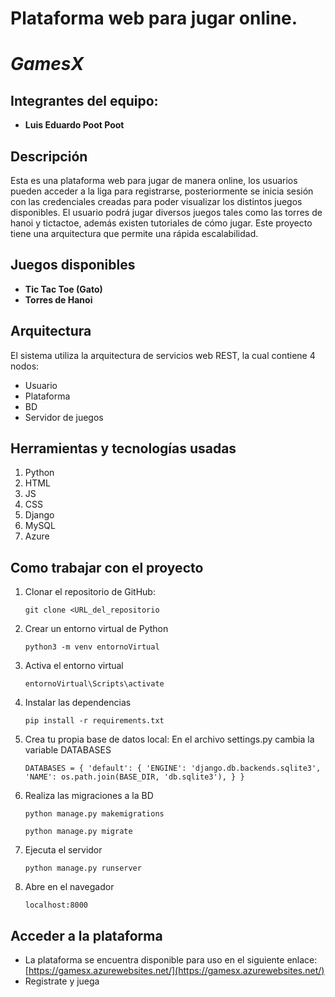 # Plataforma web para jugar online.
# ***GamesX***
## Integrantes del equipo:
* **Luis Eduardo Poot Poot**

## Descripción
Esta es una plataforma web para jugar de manera online, los usuarios pueden acceder a la liga para registrarse, posteriormente se inicia sesión con las credenciales creadas para poder visualizar los distintos juegos disponibles. El usuario podrá jugar diversos juegos tales como las torres de hanoi y tictactoe, además existen tutoriales de cómo jugar.
Este proyecto tiene una arquitectura que permite una rápida escalabilidad.

## Juegos disponibles
* **Tic Tac Toe (Gato)**
* **Torres de Hanoi**
## Arquitectura
El sistema utiliza la arquitectura de servicios web REST, la cual contiene 4 nodos:
* Usuario
* Plataforma
* BD
* Servidor de juegos

## Herramientas y tecnologías usadas
1. Python
2. HTML
3. JS
4. CSS
5. Django
6. MySQL
7. Azure

## Como trabajar con el proyecto
1. Clonar el repositorio de GitHub:

    `git clone <URL_del_repositorio`
    
2. Crear un entorno virtual de Python

    `python3 -m venv entornoVirtual`
    
3. Activa el entorno virtual
    
    `entornoVirtual\Scripts\activate`
    
4. Instalar las dependencias
    
    `pip install -r requirements.txt`
    
5. Crea tu propia base de datos local:
    En el archivo settings.py cambia la variable DATABASES

    `
DATABASES = {
        'default': {
            'ENGINE': 'django.db.backends.sqlite3',
            'NAME': os.path.join(BASE_DIR, 'db.sqlite3'),
        }
    }
`

6. Realiza las migraciones a la BD
    
    `python manage.py makemigrations`
    
    `python manage.py migrate`
    
7. Ejecuta el servidor
    
    `python manage.py runserver`
    
8. Abre en el navegador
    
    `localhost:8000`

## Acceder a la plataforma
* La plataforma se encuentra disponible para uso en el siguiente enlace: [https://gamesx.azurewebsites.net/](https://gamesx.azurewebsites.net/)
* Registrate y juega
